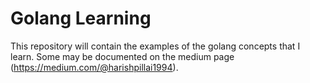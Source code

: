 # Golang Learning

This repository will contain the examples of the golang concepts that I learn. Some may be documented on the medium page 
(https://medium.com/@harishpillai1994).
